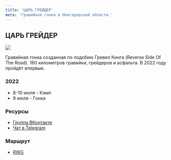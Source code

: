 ```yaml
---
title: 'ЦАРЬ ГРЕЙДЕР'
meta: 'Гравийная гонка в Новгородской области.'
---
```


## ЦАРЬ ГРЕЙДЕР

![](https://sun9-19.userapi.com/impg/SZFZwBnF9TYhIcetCl6Ypx4p-vWjaIA9SiUycA/hXCK0YNyG5g.jpg?size=1620x2160&quality=95&sign=af1da4f5a2f0c9da845169bcf0013a54&type=album)

Гравийная гонка созданная по подобию Гревел Кинга (Reverse Side Of The Road). 160 километров гравийки, грейдеров и асфальта.
В 2022 году пройдёт впервые.

### 2022

- 8-10 июля - Кэмп
- 9 июля - Гонка

### Ресурсы

- [Группа ВКонтакте](https://vk.com/tsargravel)
- [Чат в Telegram](https://t.me/tsargravel)

### Маршрут

- [RWG](https://ridewithgps.com/routes/38396072)
